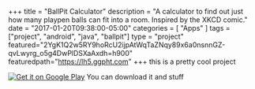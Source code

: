+++
title = "BallPit Calculator"
description = "A calculator to find out just how many playpen balls can fit into a room. Inspired by the XKCD comic."
date = "2017-01-20T09:38:00-05:00"
categories = [
    "Apps"
]
tags = ["project", "android", "java", "ballpit"]
type = "project"
featured="2YgK1Q2w5RY9hoRcU2ijpAtWqTaZNqy89x6a0nsnnGZ-qvLwyrg_o5g4DwPlDSXaAxdh=h900"
featuredpath="https://lh5.ggpht.com"
+++
this is a pretty cool project

[![Get it on Google Play](https://play.google.com/intl/en_us/badges/images/generic/en_badge_web_generic.png)](https://play.google.com/store/apps/details?id=com.vibbix.ballroom&pcampaignid=MKT-Other-global-all-co-prtnr-py-PartBadge-Mar2515-1)
You can download it and stuff